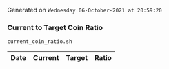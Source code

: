 Generated on `Wednesday 06-October-2021 at 20:59:20`

### Current to Target Coin Ratio
`current_coin_ratio.sh`

Date|Current|Target|Ratio
---|---|---|---
